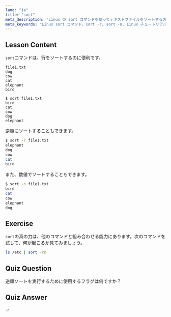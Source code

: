 ```yaml
---
lang: "ja"
title: "sort"
meta_description: "Linux の sort コマンドを使ってテキストファイルをソートする方法を学びましょう。逆順ソートや数値ソートなどのオプションを発見してください。Linux のコマンドラインスキルを向上させましょう！"
meta_keywords: "Linux sort コマンド，sort -r, sort -n, Linux チュートリアル，コマンドライン，Linux 初心者，sort ガイド"
---
```


## Lesson Content

`sort`コマンドは、行をソートするのに便利です。

```plaintext
file1.txt
dog
cow
cat
elephant
bird

$ sort file1.txt
bird
cat
cow
dog
elephant
```

逆順にソートすることもできます。

```bash
$ sort -r file1.txt
elephant
dog
cow
cat
bird
```

また、数値でソートすることもできます。

```bash
$ sort -n file1.txt
bird
cat
cow
elephant
dog
```

## Exercise

`sort`の真の力は、他のコマンドと組み合わせる能力にあります。次のコマンドを試して、何が起こるか見てみましょう。

```bash
ls /etc | sort -rn
```

## Quiz Question

逆順ソートを実行するために使用するフラグは何ですか？

## Quiz Answer

-r
